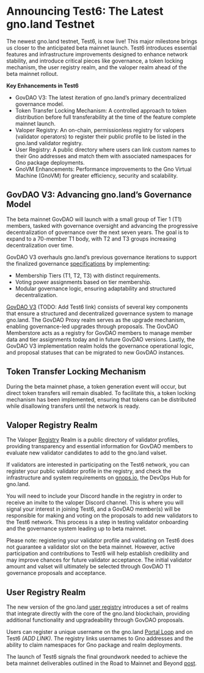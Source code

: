 # Announcing Test6: The Latest gno.land Testnet

The newest gno.land testnet, Test6, is now live! This major milestone brings us closer to the anticipated beta mainnet launch. Test6 introduces essential features and infrastructure improvements designed to enhance network stability, and introduce critical pieces like governance, a token locking mechanism, the user registry realm, and the valoper realm ahead of the beta mainnet rollout.

**Key Enhancements in Test6**

- GovDAO V3: The latest iteration of gno.land’s primary decentralized governance model.
- Token Transfer Locking Mechanism: A controlled approach to token distribution before full transferability at the time of the feature complete mainnet launch.
- Valoper Registry: An on-chain, permissionless registry for valopers (validator operators) to register their public profile to be listed in the gno.land validator registry.
- User Registry: A public directory where users can link custom names to their Gno addresses and match them with associated namespaces for Gno package deployments.
- GnoVM Enhancements: Performance improvements to the Gno Virtual Machine (GnoVM) for greater efficiency, security and scalability.

## GovDAO V3: Advancing gno.land’s Governance Model

The beta mainnet GovDAO will launch with a small group of Tier 1 (T1) members, tasked with governance oversight and advancing the progressive decentralization of governance over the next seven years. The goal is to expand to a 70-member T1 body, with T2 and T3 groups increasing decentralization over time.

GovDAO V3 overhauls gno.land’s previous governance iterations to support the finalized governance [specifications](https://gist.github.com/jaekwon/918ad325c4c8f7fb5d6e022e33cb7eb3) by implementing:

- Membership Tiers (T1, T2, T3) with distinct requirements.
- Voting power assignments based on tier membership.
- Modular governance logic, ensuring adaptability and structured decentralization.

[GovDAO V3](https://github.com/gnolang/gno/pull/3389) (TODO: Add Test6 link) consists of several key components that ensure a structured and decentralized governance system to manage gno.land. The GovDAO Proxy realm serves as the upgrade mechanism, enabling governance-led upgrades through proposals. The GovDAO Memberstore acts as a registry for GovDAO members to manage member data and tier assignments today and in future GovDAO versions. Lastly, the GovDAO V3 implementation realm holds the governance operational logic, and proposal statuses that can be migrated to new GovDAO instances.

## Token Transfer Locking Mechanism

During the beta mainnet phase, a token generation event will occur, but direct token transfers will remain disabled. To facilitate this, a token locking mechanism has been implemented, ensuring that tokens can be distributed while disallowing transfers until the network is ready.

## Valoper Registry Realm

The Valoper [Registry](https://gno.land/r/gnoland/valopers) Realm is a public directory of validator profiles, providing transparency and essential information for GovDAO members to evaluate new validator candidates to add to the gno.land valset.

If validators are interested in participating on the Test6 network, you can register your public validator profile in the registry, and check the infrastructure and system requirements on [gnops.io,](https://gnops.io/articles/effective-gnops/onboarding-testnet-validator/) the DevOps Hub for gno.land. 

You will need to include your Discord handle in the registry in order to receive an invite to the valoper Discord channel. This is where you will signal your interest in joining Test6, and a GovDAO member(s) will be responsible for making and voting on the proposals to add new validators to the Test6 network. This process is a step in testing validator onboarding and the governance system leading up to beta mainnet.

Please note: registering your validator profile and validating on Test6 does not guarantee a validator slot on the beta mainnet. However, active participation and contributions to Test6 will help establish credibility and may improve chances for future validator acceptance. The initial validator amount and valset will ultimately be selected through GovDAO T1 governance proposals and acceptance.

## User Registry Realm

The new version of the gno.land [user registry](https://gno.land/r/gnoland/users/v1) introduces a set of realms that integrate directly with the core of the gno.land blockchain, providing additional functionality and upgradeability through GovDAO proposals.

Users can register a unique username on the gno.land [Portal Loop](https://gno.land/r/gnoland/users/v1) and on Test6 *(ADD LINK)*. The registry links usernames to Gno addresses and the ability to claim namespaces for Gno package and realm deployments.

The launch of Test6 signals the final groundwork needed to achieve the beta mainnet deliverables outlined in the Road to Mainnet and Beyond [post](https://gno.land/r/gnoland/blog:p/road-to-mainnet).
